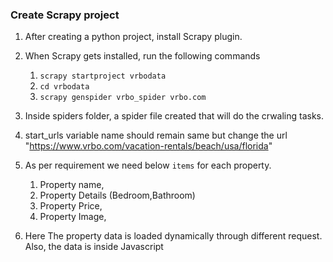 ### Create Scrapy project

1. After creating a python project, install Scrapy plugin.
2. When Scrapy gets installed, run the following commands
   1. ``scrapy startproject vrbodata``
   2. ``cd vrbodata``
   3. ``scrapy genspider vrbo_spider vrbo.com``
3. Inside spiders folder, a spider file created that will do the crwaling tasks.
4. start_urls variable name should remain same but change the url "https://www.vrbo.com/vacation-rentals/beach/usa/florida"
5. As per requirement we need below `items` for each property.
   1. Property name, 
   2. Property Details (Bedroom,Bathroom) 
   3. Property Price, 
   4. Property Image, 
 
6. Here The property data is loaded dynamically through different request. Also, the data is inside Javascript <script> tag as JSON response.
   1. ``Splash``
   2. ``Playwright``
   3. ``BeautifulSoup4`` are the different ways to parse the JSON response from <script> Javascript

### Run scrapy project 
run this command in terminal ``scrapy crawl vrbos``

### Run through shell to render Javascript data
1. scrapy shell "https://www.vrbo.com/vacation-rentals/beach/usa/florida"
2. view(response)  #View Response in a browser
3. If the desired data is hardcoded in JavaScript, you first need to get the JavaScript code: ``response.text``

### Pass data to items.py
1. ``items.py`` is the class that handles the items that can be stored in databases
2. The items class should be initialized inside spider class

### Store data to MYSQL through pipelines.py 
1. Make sure the ``ITEM_PIPELINE`` is uncommented in ``settings.py``
2. Also make sure Mysql workbench is login and mysql server is open
3. run ``mysql -u root -p`` to login to mysql server in local